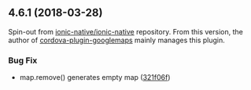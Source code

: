 <a name="4.6.1"></a>
## 4.6.1 (2018-03-28)

Spin-out from [ionic-native/ionic-native](https://github.com/ionic-team/ionic-native/) repository.
From this version, the author of [cordova-plugin-googlemaps](https://github.com/mapsplugin/cordova-plugin-googlemaps) mainly manages this plugin.

### Bug Fix
* map.remove() generates empty map ([321f06f](https://github.com/ionic-team/ionic-native-google-maps/commit/321f06f))
